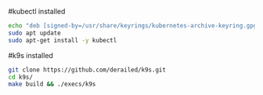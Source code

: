 #kubectl installed
```bash
echo "deb [signed-by=/usr/share/keyrings/kubernetes-archive-keyring.gpg] https://apt.kubernetes.io/ kubernetes-xenial main" | sudo tee /etc/apt/sources.list.d/kubernetes.list
sudo apt update
sudo apt-get install -y kubectl
```

#k9s installed
```bash
git clone https://github.com/derailed/k9s.git
cd k9s/
make build && ./execs/k9s
```
